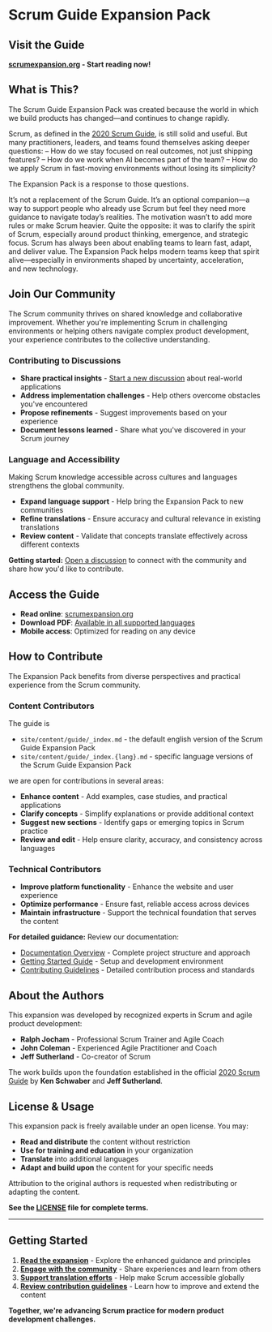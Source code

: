 # Scrum Guide Expansion Pack

## Visit the Guide

**[scrumexpansion.org](https://scrumexpansion.org) - Start reading now!**

## What is This?

The Scrum Guide Expansion Pack was created because the world in which we build products has changed—and continues to change rapidly.

Scrum, as defined in the [2020 Scrum Guide](https://scrumguides.org/), is still solid and useful. But many practitioners, leaders, and teams found themselves asking deeper questions:
– How do we stay focused on real outcomes, not just shipping features?
– How do we work when AI becomes part of the team?
– How do we apply Scrum in fast-moving environments without losing its simplicity?

The Expansion Pack is a response to those questions.

It’s not a replacement of the Scrum Guide. It’s an optional companion—a way to support people who already use Scrum but feel they need more guidance to navigate today’s realities.
The motivation wasn’t to add more rules or make Scrum heavier. Quite the opposite: it was to clarify the spirit of Scrum, especially around product thinking, emergence, and strategic focus.
Scrum has always been about enabling teams to learn fast, adapt, and deliver value. The Expansion Pack helps modern teams keep that spirit alive—especially in environments shaped by uncertainty, acceleration, and new technology.

## Join Our Community

The Scrum community thrives on shared knowledge and collaborative improvement. Whether you're implementing Scrum in challenging environments or helping others navigate complex product development, your experience contributes to the collective understanding.

### Contributing to Discussions

- **Share practical insights** - [Start a new discussion](https://github.com/ScrumGuides/ScrumGuide-ExpansionPack/discussions) about real-world applications
- **Address implementation challenges** - Help others overcome obstacles you've encountered
- **Propose refinements** - Suggest improvements based on your experience
- **Document lessons learned** - Share what you've discovered in your Scrum journey

### Language and Accessibility

Making Scrum knowledge accessible across cultures and languages strengthens the global community.

- **Expand language support** - Help bring the Expansion Pack to new communities
- **Refine translations** - Ensure accuracy and cultural relevance in existing translations
- **Review content** - Validate that concepts translate effectively across different contexts

**Getting started:** [Open a discussion](https://github.com/ScrumGuides/ScrumGuide-ExpansionPack/discussions) to connect with the community and share how you'd like to contribute.

## Access the Guide

- **Read online**: [scrumexpansion.org](https://scrumexpansion.org)
- **Download PDF**: [Available in all supported languages](https://scrumexpansion.org/download)
- **Mobile access**: Optimized for reading on any device

## How to Contribute

The Expansion Pack benefits from diverse perspectives and practical experience from the Scrum community.

### Content Contributors

The guide is

- `site/content/guide/_index.md` - the default english version of the Scrum Guide Expansion Pack
- `site/content/guide/_index.{lang}.md` - specific language versions of the Scrum Guide Expansion Pack

we are open for contributions in several areas:

- **Enhance content** - Add examples, case studies, and practical applications
- **Clarify concepts** - Simplify explanations or provide additional context
- **Suggest new sections** - Identify gaps or emerging topics in Scrum practice
- **Review and edit** - Help ensure clarity, accuracy, and consistency across languages

### Technical Contributors

- **Improve platform functionality** - Enhance the website and user experience
- **Optimize performance** - Ensure fast, reliable access across devices
- **Maintain infrastructure** - Support the technical foundation that serves the content

**For detailed guidance:** Review our documentation:

- [Documentation Overview](./docs/README.md) - Complete project structure and approach
- [Getting Started Guide](./docs/getting-started.md) - Setup and development environment
- [Contributing Guidelines](./docs/contributing.md) - Detailed contribution process and standards

## About the Authors

This expansion was developed by recognized experts in Scrum and agile product development:

- **Ralph Jocham** - Professional Scrum Trainer and Agile Coach
- **John Coleman** - Experienced Agile Practitioner and Coach
- **Jeff Sutherland** - Co-creator of Scrum

The work builds upon the foundation established in the official [2020 Scrum Guide](https://scrumguides.org/) by **Ken Schwaber** and **Jeff Sutherland**.

## License & Usage

This expansion pack is freely available under an open license. You may:

- **Read and distribute** the content without restriction
- **Use for training and education** in your organization
- **Translate** into additional languages
- **Adapt and build upon** the content for your specific needs

Attribution to the original authors is requested when redistributing or adapting the content.

**See the [LICENSE](./LICENSE) file for complete terms.**

---

## Getting Started

1. **[Read the expansion](https://scrumexpansion.org)** - Explore the enhanced guidance and principles
2. **[Engage with the community](https://github.com/ScrumGuides/ScrumGuide-ExpansionPack/discussions)** - Share experiences and learn from others
3. **[Support translation efforts](https://github.com/ScrumGuides/ScrumGuide-ExpansionPack/discussions)** - Help make Scrum accessible globally
4. **[Review contribution guidelines](./docs/contributing.md)** - Learn how to improve and extend the content

**Together, we're advancing Scrum practice for modern product development challenges.**

